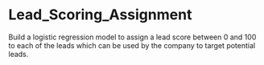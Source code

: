 # Lead_Scoring_Assignment
Build a logistic regression model to assign a lead score between 0 and 100 to each of the leads which can be used by the company to target potential leads.
